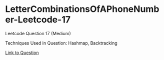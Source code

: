 # LetterCombinationsOfAPhoneNumber-Leetcode-17

Leetcode Question 17 (Medium)

Techniques Used in Question:
Hashmap, Backtracking

[Link to Question](https://leetcode.com/problems/letter-combinations-of-a-phone-number/)

